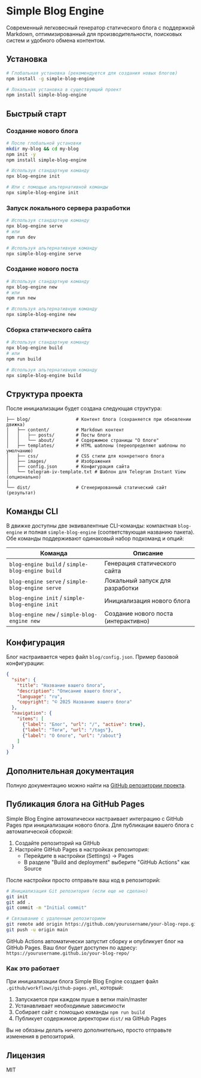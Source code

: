 # Simple Blog Engine

Современный легковесный генератор статического блога с поддержкой Markdown, оптимизированный для производительности, поисковых систем и удобного обмена контентом.

## Установка

```bash
# Глобальная установка (рекомендуется для создания новых блогов)
npm install -g simple-blog-engine

# Локальная установка в существующий проект
npm install simple-blog-engine
```

## Быстрый старт

### Создание нового блога

```bash
# После глобальной установки
mkdir my-blog && cd my-blog
npm init -y
npm install simple-blog-engine

# Используя стандартную команду
npx blog-engine init

# Или с помощью альтернативной команды
npx simple-blog-engine init
```

### Запуск локального сервера разработки

```bash
# Используя стандартную команду
npx blog-engine serve
# или
npm run dev

# Используя альтернативную команду
npx simple-blog-engine serve
```

### Создание нового поста

```bash
# Используя стандартную команду
npx blog-engine new
# или
npm run new

# Используя альтернативную команду
npx simple-blog-engine new
```

### Сборка статического сайта

```bash
# Используя стандартную команду
npx blog-engine build
# или
npm run build

# Используя альтернативную команду
npx simple-blog-engine build
```

## Структура проекта

После инициализации будет создана следующая структура:

```
├── blog/                 # Контент блога (сохраняется при обновлении движка)
│   ├── content/          # Markdown контент
│   │   ├── posts/        # Посты блога
│   │   └── about/        # Содержимое страницы "О блоге"
│   ├── templates/        # HTML шаблоны (переопределяют шаблоны по умолчанию)
│   ├── css/              # CSS стили для конкретного блога
│   ├── images/           # Изображения
│   ├── config.json       # Конфигурация сайта
│   └── telegram-iv-template.txt # Шаблон для Telegram Instant View (опционально)
│
└── dist/                 # Сгенерированный статический сайт (результат)
```

## Команды CLI

В движке доступны две эквивалентные CLI-команды: компактная `blog-engine` и полная `simple-blog-engine` (соответствующая названию пакета). Обе команды поддерживают одинаковый набор подкоманд и опций:

| Команда                                   | Описание                                           |
|-------------------------------------------|----------------------------------------------------|
| `blog-engine build` / `simple-blog-engine build`         | Генерация статического сайта                       |
| `blog-engine serve` / `simple-blog-engine serve`         | Локальный запуск для разработки                    |
| `blog-engine init` / `simple-blog-engine init`           | Инициализация нового блога                         |
| `blog-engine new` / `simple-blog-engine new`             | Создание нового поста (интерактивно)               |

## Конфигурация

Блог настраивается через файл `blog/config.json`. Пример базовой конфигурации:

```json
{
  "site": {
    "title": "Название вашего блога",
    "description": "Описание вашего блога",
    "language": "ru",
    "copyright": "© 2025 Название вашего блога"
  },
  "navigation": {
    "items": [
      {"label": "Блог", "url": "/", "active": true},
      {"label": "Теги", "url": "/tags"},
      {"label": "О блоге", "url": "/about"}
    ]
  }
}
```

## Дополнительная документация

Полную документацию можно найти на [GitHub репозитории проекта](https://github.com/region23/simple-blog-engine).

## Публикация блога на GitHub Pages

Simple Blog Engine автоматически настраивает интеграцию с GitHub Pages при инициализации нового блога. Для публикации вашего блога с автоматической сборкой:

1. Создайте репозиторий на GitHub
2. Настройте GitHub Pages в настройках репозитория:
   - Перейдите в настройки (Settings) → Pages
   - В разделе "Build and deployment" выберите "GitHub Actions" как Source

После настройки просто отправьте ваш код в репозиторий:

```bash
# Инициализация Git репозитория (если еще не сделано)
git init
git add .
git commit -m "Initial commit"

# Связывание с удаленным репозиторием
git remote add origin https://github.com/yourusername/your-blog-repo.git
git push -u origin main
```

GitHub Actions автоматически запустит сборку и опубликует блог на GitHub Pages. Ваш блог будет доступен по адресу:
`https://yourusername.github.io/your-blog-repo/`

### Как это работает

При инициализации блога Simple Blog Engine создает файл `.github/workflows/github-pages.yml`, который:

1. Запускается при каждом пуше в ветки main/master
2. Устанавливает необходимые зависимости
3. Собирает сайт с помощью команды `npm run build`
4. Публикует содержимое директории `dist/` на GitHub Pages

Вы не обязаны делать ничего дополнительно, просто отправьте изменения в репозиторий.

## Лицензия

MIT 